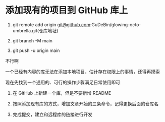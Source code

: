 # 添加现有的项目到 GitHub 库上

1. git remote add origin git@github.com:GuDeBin/glowing-octo-umbrella.git(仓库地址)

2. git branch -M main

3. git push -u origin main

不行啊

一个已经有内容的库无法在添加本地项目，估计存在权限上的事情，还得再摸索

现在先找到一个通用的、可行的操作步骤满足日常使用即可

1. 在 GitHub 上新建一个库，但是不要新增 README

2. 按照添加现有库的方式，增加文章开始的三条命令，记得更换后面的仓库名

3. 完成提交，建立和远程库的链接进行开发
